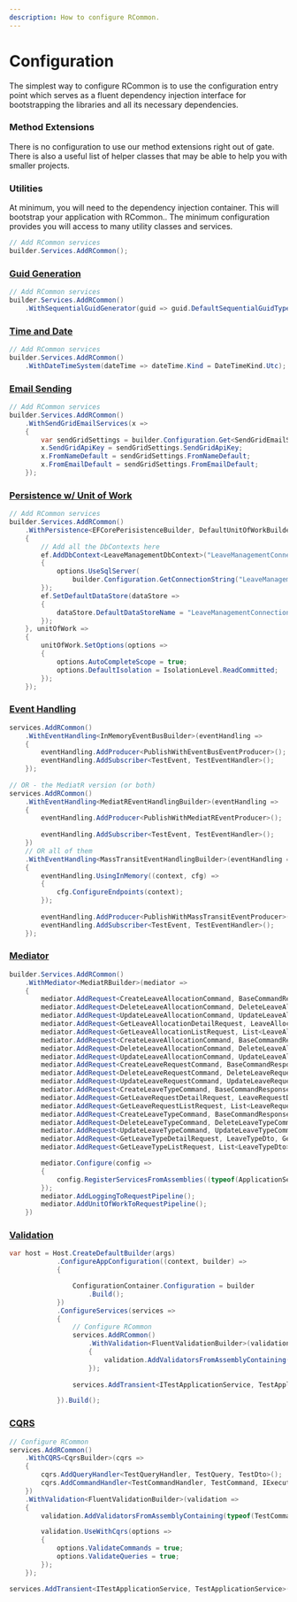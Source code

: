 ```yaml
---
description: How to configure RCommon.
---
```


# Configuration

The simplest way to configure RCommon is to use the configuration entry point which serves as a fluent dependency injection interface for bootstrapping the libraries and all its necessary dependencies.&#x20;

### Method Extensions

There is no configuration to use our method extensions right out of gate. There is also a useful list of helper classes that may be able to help you with smaller projects.&#x20;

### Utilities

At minimum, you will need to the dependency injection container. This will bootstrap your application with RCommon.. The minimum configuration provides you will access to many utility classes and services.

```csharp
// Add RCommon services
builder.Services.AddRCommon();
```

### [Guid Generation](../infrastructure/guid-generation.md)

```csharp
// Add RCommon services
builder.Services.AddRCommon()
    .WithSequentialGuidGenerator(guid => guid.DefaultSequentialGuidType = SequentialGuidType.SequentialAsString);
```

### [Time and Date](../infrastructure/time-and-date.md)&#x20;

```csharp
// Add RCommon services
builder.Services.AddRCommon()
    .WithDateTimeSystem(dateTime => dateTime.Kind = DateTimeKind.Utc);
```

### [Email Sending](../infrastructure/emailing/)

```csharp
// Add RCommon services
builder.Services.AddRCommon()
    .WithSendGridEmailServices(x =>
    {
        var sendGridSettings = builder.Configuration.Get<SendGridEmailSettings>();
        x.SendGridApiKey = sendGridSettings.SendGridApiKey;
        x.FromNameDefault = sendGridSettings.FromNameDefault;
        x.FromEmailDefault = sendGridSettings.FromEmailDefault;
    });
```

### [Persistence w/ Unit of Work](../patterns/persistence/)

```csharp
// Add RCommon services
builder.Services.AddRCommon()
    .WithPersistence<EFCorePerisistenceBuilder, DefaultUnitOfWorkBuilder>(ef => // Repository/ORM configuration. We could easily swap out to NHibernate without impact to domain service up through the stack
    {
        // Add all the DbContexts here
        ef.AddDbContext<LeaveManagementDbContext>("LeaveManagementConnectionString", options =>
        {
            options.UseSqlServer(
                builder.Configuration.GetConnectionString("LeaveManagementConnectionString"));
        });
        ef.SetDefaultDataStore(dataStore =>
        {
            dataStore.DefaultDataStoreName = "LeaveManagementConnectionString";
        });
    }, unitOfWork =>
    {
        unitOfWork.SetOptions(options =>
        {
            options.AutoCompleteScope = true;
            options.DefaultIsolation = IsolationLevel.ReadCommitted;
        });
    });
```

### [Event Handling](events/)

```csharp
services.AddRCommon()
    .WithEventHandling<InMemoryEventBusBuilder>(eventHandling =>
    {
        eventHandling.AddProducer<PublishWithEventBusEventProducer>();
        eventHandling.AddSubscriber<TestEvent, TestEventHandler>();
    });
    
// OR - the MediatR version (or both)
services.AddRCommon()
    .WithEventHandling<MediatREventHandlingBuilder>(eventHandling =>
    {
        eventHandling.AddProducer<PublishWithMediatREventProducer>();
        
        eventHandling.AddSubscriber<TestEvent, TestEventHandler>();
    })
    // OR all of them
    .WithEventHandling<MassTransitEventHandlingBuilder>(eventHandling =>
    {
        eventHandling.UsingInMemory((context, cfg) =>
        {
            cfg.ConfigureEndpoints(context);
        });
    
        eventHandling.AddProducer<PublishWithMassTransitEventProducer>();
        eventHandling.AddSubscriber<TestEvent, TestEventHandler>();
    });

```

### [Mediator](../patterns/mediator/)

```csharp
builder.Services.AddRCommon()
    .WithMediator<MediatRBuilder>(mediator =>
    {
        mediator.AddRequest<CreateLeaveAllocationCommand, BaseCommandResponse, CreateLeaveAllocationCommandHandler>();
        mediator.AddRequest<DeleteLeaveAllocationCommand, DeleteLeaveAllocationCommandHandler>();
        mediator.AddRequest<UpdateLeaveAllocationCommand, UpdateLeaveAllocationCommandHandler>();
        mediator.AddRequest<GetLeaveAllocationDetailRequest, LeaveAllocationDto, GetLeaveAllocationDetailRequestHandler>();
        mediator.AddRequest<GetLeaveAllocationListRequest, List<LeaveAllocationDto>, GetLeaveAllocationListRequestHandler>();
        mediator.AddRequest<CreateLeaveAllocationCommand, BaseCommandResponse, CreateLeaveAllocationCommandHandler>();
        mediator.AddRequest<DeleteLeaveAllocationCommand, DeleteLeaveAllocationCommandHandler>();
        mediator.AddRequest<UpdateLeaveAllocationCommand, UpdateLeaveAllocationCommandHandler>();
        mediator.AddRequest<CreateLeaveRequestCommand, BaseCommandResponse, CreateLeaveRequestCommandHandler>();
        mediator.AddRequest<DeleteLeaveRequestCommand, DeleteLeaveRequestCommandHandler>();
        mediator.AddRequest<UpdateLeaveRequestCommand, UpdateLeaveRequestCommandHandler>();
        mediator.AddRequest<CreateLeaveTypeCommand, BaseCommandResponse, CreateLeaveTypeCommandHandler>();
        mediator.AddRequest<GetLeaveRequestDetailRequest, LeaveRequestDto, GetLeaveRequestDetailRequestHandler>();
        mediator.AddRequest<GetLeaveRequestListRequest, List<LeaveRequestListDto>, GetLeaveRequestListRequestHandler>();
        mediator.AddRequest<CreateLeaveTypeCommand, BaseCommandResponse, CreateLeaveTypeCommandHandler>();
        mediator.AddRequest<DeleteLeaveTypeCommand, DeleteLeaveTypeCommandHandler>();
        mediator.AddRequest<UpdateLeaveTypeCommand, UpdateLeaveTypeCommandHandler>();
        mediator.AddRequest<GetLeaveTypeDetailRequest, LeaveTypeDto, GetLeaveTypeDetailRequestHandler>();
        mediator.AddRequest<GetLeaveTypeListRequest, List<LeaveTypeDto>, GetLeaveTypeListRequestHandler>();

        mediator.Configure(config =>
        {
            config.RegisterServicesFromAssemblies((typeof(ApplicationServicesRegistration).GetTypeInfo().Assembly));
        });
        mediator.AddLoggingToRequestPipeline();
        mediator.AddUnitOfWorkToRequestPipeline();
    })
```

### [Validation](validation/)

```csharp
var host = Host.CreateDefaultBuilder(args)
            .ConfigureAppConfiguration((context, builder) =>
            {

                ConfigurationContainer.Configuration = builder
                    .Build();
            })
            .ConfigureServices(services =>
            {
                // Configure RCommon
                services.AddRCommon()
                    .WithValidation<FluentValidationBuilder>(validation =>
                    {
                        validation.AddValidatorsFromAssemblyContaining(typeof(TestDto));
                    });
                
                services.AddTransient<ITestApplicationService, TestApplicationService>();

            }).Build();
```

### [CQRS](../patterns/cqrs/)

```csharp
// Configure RCommon
services.AddRCommon()
    .WithCQRS<CqrsBuilder>(cqrs =>
    {
        cqrs.AddQueryHandler<TestQueryHandler, TestQuery, TestDto>();
        cqrs.AddCommandHandler<TestCommandHandler, TestCommand, IExecutionResult>();
    })
    .WithValidation<FluentValidationBuilder>(validation =>
    {
        validation.AddValidatorsFromAssemblyContaining(typeof(TestCommand));

        validation.UseWithCqrs(options =>
        {
            options.ValidateCommands = true;
            options.ValidateQueries = true;
        });
    });

services.AddTransient<ITestApplicationService, TestApplicationService>();
                    
```
